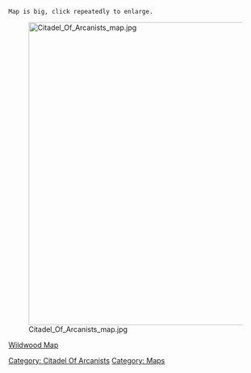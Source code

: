 `Map is big, click repeatedly to enlarge.`

<figure>
<img src="Citadel_Of_Arcanists_map.jpg"
title="Citadel_Of_Arcanists_map.jpg" width="600"
alt="Citadel_Of_Arcanists_map.jpg" />
<figcaption aria-hidden="true">Citadel_Of_Arcanists_map.jpg</figcaption>
</figure>

[Wildwood Map](Wildwood_Map "wikilink")

[Category: Citadel Of
Arcanists](Category:_Citadel_Of_Arcanists "wikilink") [Category:
Maps](Category:_Maps "wikilink")
